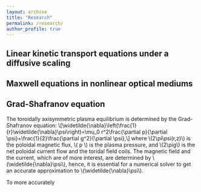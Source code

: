 ```yaml
---
layout: archive
title: "Research"
permalink: /research/
author_profile: true
---
```



Linear kinetic transport equations under a diffusive scaling
--------------------------

Maxwell equations in nonlinear optical mediums
------------------------

Grad-Shafranov equation
--------------------------
The toroidally axisymmetric plasma equilibrium is determined by the Grad-Shafranov equation:
\\[\widetilde{\nabla}\left(\frac{1}{r}\widetilde{\nabla}\psi\right)=\mu_0 r^2\frac{\partial p}{\partial \psi}+\frac{1}{2}\frac{\partial g^2}{\partial \psi},\\]
where \\(2\pi\psi(r,z)\\) is the poloidal magnetic flux, \\( p \\) is the plasma pressure, and 
\\(2\pig\\) is the net poloidal current flow and the toridal field coils. The magnetic field and the current, which are of more interest, are determined by \\(\widetilde{\nabla}\psi\\), hence, it is essential for a numerical solver to get an accurate approximation to \\(\widetilde{\nabla}\psi\\).

To more accurately

